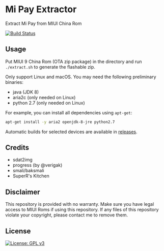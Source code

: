 # Mi Pay Extractor
Extract Mi Pay from MIUI China Rom

[![Build Status](https://travis-ci.org/linusyang92/mipay-extract.svg)](https://travis-ci.org/linusyang92/mipay-extract)

## Usage
Put MIUI 9 China Rom (OTA zip package) in the directory and run `./extract.sh` to generate the flashable zip.

Only support Linux and macOS. You may need the following preliminary binaries:

* java (JDK 8)
* aria2c (only needed on Linux)
* python 2.7 (only needed on Linux)

For example, you can install all dependencies using `apt-get`:

```bash
apt-get install -y aria2 openjdk-8-jre python2.7
```

Automatic builds for selected devices are available in [releases](https://github.com/linusyang92/mipay-extract/releases).

## Credits

* sdat2img
* progress (by @verigak)
* smali/baksmali
* SuperR's Kitchen

## Disclaimer
This repository is provided with no warranty. Make sure you have legal access to MIUI Roms if using this repository. If any files of this repository violate your copyright, please contact me to remove them.

## License
[![License: GPL v3](https://img.shields.io/badge/License-GPL%20v3-blue.svg)](https://www.gnu.org/licenses/gpl-3.0)
